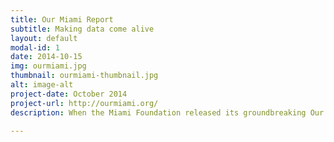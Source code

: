 ```yaml
---
title: Our Miami Report
subtitle: Making data come alive
layout: default
modal-id: 1
date: 2014-10-15
img: ourmiami.jpg
thumbnail: ourmiami-thumbnail.jpg
alt: image-alt
project-date: October 2014
project-url: http://ourmiami.org/
description: When the Miami Foundation released its groundbreaking Our Miami report — a comprehensive overview of the city's challenges and opportunities — they needed to make the data come alive. We created an interactive experience for the report's launch that gave people guided experiences with data. From striking large-scale graphics with guides to explain the numbers, to a pop-up park, to a timelapse art installation of Miami commutes, to a DIY street design station — attendees experienced first-hand what the report detailed.

---
```

